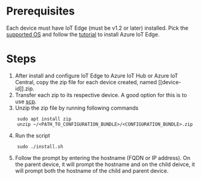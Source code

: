 # Prerequisites
Each device must have IoT Edge (must be v1.2 or later) installed. Pick the [supported OS](https://docs.microsoft.com/en-us/azure/iot-edge/support?view=iotedge-2020-11) and follow the [tutorial](https://docs.microsoft.com/en-us/azure/iot-edge/support?view=iotedge-2020-11) to install Azure IoT Edge.

# Steps

1. After install and configure IoT Edge to Azure IoT Hub or Azure IoT Central, copy the zip file for each device created, named [[device-id]].zip. 
2. Transfer each zip to its respective device. A good option for this is to use [scp](https://man7.org/linux/man-pages/man1/scp.1.html).
3. Unzip the zip file by running following commands

```Unzip
    sudo apt install zip
    unzip ~/<PATH_TO_CONFIGURATION_BUNDLE>/<CONFIGURATION_BUNDLE>.zip
```
4. Run the script
```Run
    sudo ./install.sh
```
5. Follow the prompt by entering the hostname (FQDN or IP address). On the parent device, it will prompt the hostname and on the child deivce, it will prompt both the hostname of the child and parent device.
